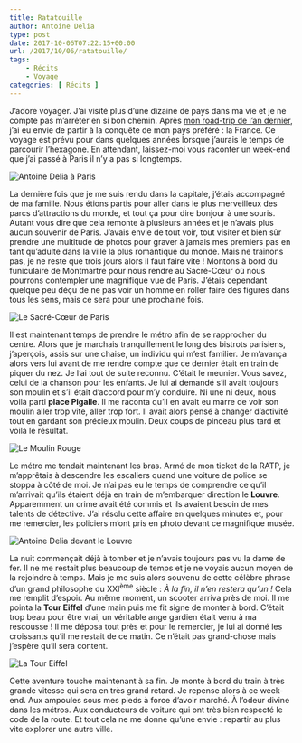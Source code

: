 ```yaml
---
title: Ratatouille
author: Antoine Delia
type: post
date: 2017-10-06T07:22:15+00:00
url: /2017/10/06/ratatouille/
tags:
    - Récits
    - Voyage
categories: [ Récits ]
---
```

J&#8217;adore voyager. J&#8217;ai visité plus d&#8217;une dizaine de pays dans ma vie et je ne compte pas m&#8217;arrêter en si bon chemin. Après [mon road-trip de l&#8217;an dernier][1], j&#8217;ai eu envie de partir à la conquête de mon pays préféré : la France. Ce voyage est prévu pour dans quelques années lorsque j&#8217;aurais le temps de parcourir l&#8217;hexagone. En attendant, laissez-moi vous raconter un week-end que j&#8217;ai passé à Paris il n&#8217;y a pas si longtemps.

![Antoine Delia à Paris](https://i0.wp.com/i.imgur.com/hfuLsf7.jpg?resize=308%2C509&#038;ssl=1)

La dernière fois que je me suis rendu dans la capitale, j&#8217;étais accompagné de ma famille. Nous étions partis pour aller dans le plus merveilleux des parcs d&#8217;attractions du monde, et tout ça pour dire bonjour à une souris. Autant vous dire que cela remonte à plusieurs années et je n&#8217;avais plus aucun souvenir de Paris. J&#8217;avais envie de tout voir, tout visiter et bien sûr prendre une multitude de photos pour graver à jamais mes premiers pas en tant qu&#8217;adulte dans la ville la plus romantique du monde. Mais ne traînons pas, je ne reste que trois jours alors il faut faire vite ! Montons à bord du funiculaire de Montmartre pour nous rendre au Sacré-Cœur où nous pourrons contempler une magnifique vue de Paris. J&#8217;étais cependant quelque peu déçu de ne pas voir un homme en roller faire des figures dans tous les sens, mais ce sera pour une prochaine fois.

![Le Sacré-Cœur de Paris](https://i0.wp.com/i.imgur.com/HElmqK6.jpg?resize=399%2C399&#038;ssl=1)

Il est maintenant temps de prendre le métro afin de se rapprocher du centre. Alors que je marchais tranquillement le long des bistrots parisiens, j&#8217;aperçois, assis sur une chaise, un individu qui m&#8217;est familier. Je m&#8217;avança alors vers lui avant de me rendre compte que ce dernier était en train de piquer du nez. Je l&#8217;ai tout de suite reconnu. C&#8217;était le meunier. Vous savez, celui de la chanson pour les enfants. Je lui ai demandé s&#8217;il avait toujours son moulin et s&#8217;il était d&#8217;accord pour m&#8217;y conduire. Ni une ni deux, nous voilà parti **place Pigalle**. Il me raconta qu&#8217;il en avait eu marre de voir son moulin aller trop vite, aller trop fort. Il avait alors pensé à changer d&#8217;activité tout en gardant son précieux moulin. Deux coups de pinceau plus tard et voilà le résultat.

![Le Moulin Rouge](https://i0.wp.com/i.imgur.com/NgCYE3B.jpg?resize=458%2C635&#038;ssl=1)

Le métro me tendait maintenant les bras. Armé de mon ticket de la RATP, je m&#8217;apprêtais à descendre les escaliers quand une voiture de police se stoppa à côté de moi. Je n&#8217;ai pas eu le temps de comprendre ce qu&#8217;il m&#8217;arrivait qu&#8217;ils étaient déjà en train de m&#8217;embarquer direction le **Louvre**. Apparemment un crime avait été commis et ils avaient besoin de mes talents de détective. J&#8217;ai résolu cette affaire en quelques minutes et, pour me remercier, les policiers m&#8217;ont pris en photo devant ce magnifique musée.

![Antoine Delia devant le Louvre](https://i0.wp.com/i.imgur.com/iQM1dUA.jpg?resize=687%2C501&#038;ssl=1)

La nuit commençait déjà à tomber et je n&#8217;avais toujours pas vu la dame de fer. Il ne me restait plus beaucoup de temps et je ne voyais aucun moyen de la rejoindre à temps. Mais je me suis alors souvenu de cette célèbre phrase d&#8217;un grand philosophe du XXI<sup>ème</sup> siècle : _À la fin, il n&#8217;en restera qu&#8217;un !_ Cela me remplit d&#8217;espoir. Au même moment, un scooter arriva près de moi. Il me pointa la **Tour Eiffel** d&#8217;une main puis me fit signe de monter à bord. C&#8217;était trop beau pour être vrai, un véritable ange gardien était venu à ma rescousse ! Il me déposa tout près et pour le remercier, je lui ai donné les croissants qu&#8217;il me restait de ce matin. Ce n&#8217;était pas grand-chose mais j&#8217;espère qu&#8217;il sera content.

![La Tour Eiffel](https://i0.wp.com/i.imgur.com/WGuM5jx.jpg?resize=435%2C530&#038;ssl=1)

Cette aventure touche maintenant à sa fin. Je monte à bord du train à très grande vitesse qui sera en très grand retard. Je repense alors à ce week-end. Aux ampoules sous mes pieds à force d&#8217;avoir marché. À l&#8217;odeur divine dans les métros. Aux conducteurs de voiture qui ont très bien respecté le code de la route. Et tout cela ne me donne qu&#8217;une envie : repartir au plus vite explorer une autre ville.

 [1]: https://blog.antoinedelia.fr/2017/05/22/on-the-road-again/